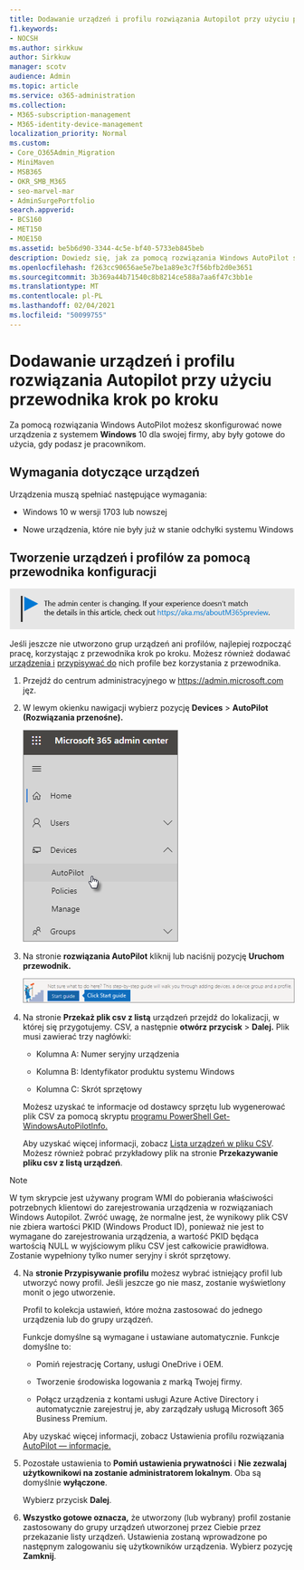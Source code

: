 ```yaml
---
title: Dodawanie urządzeń i profilu rozwiązania Autopilot przy użyciu przewodnika krok po kroku
f1.keywords:
- NOCSH
ms.author: sirkkuw
author: Sirkkuw
manager: scotv
audience: Admin
ms.topic: article
ms.service: o365-administration
ms.collection:
- M365-subscription-management
- M365-identity-device-management
localization_priority: Normal
ms.custom:
- Core_O365Admin_Migration
- MiniMaven
- MSB365
- OKR_SMB_M365
- seo-marvel-mar
- AdminSurgePortfolio
search.appverid:
- BCS160
- MET150
- MOE150
ms.assetid: be5b6d90-3344-4c5e-bf40-5733eb845beb
description: Dowiedz się, jak za pomocą rozwiązania Windows AutoPilot skonfigurować nowe urządzenia z systemem Windows 10 dla swojej firmy, aby były gotowe do użytku przez pracowników.
ms.openlocfilehash: f263cc90656ae5e7be1a89e3c7f56bfb2d0e3651
ms.sourcegitcommit: 3b369a44b71540c8b8214ce588a7aa6f47c3bb1e
ms.translationtype: MT
ms.contentlocale: pl-PL
ms.lasthandoff: 02/04/2021
ms.locfileid: "50099755"
---
```

# <a name="use-the-step-by-step-guide-to-add-autopilot-devices-and-profile"></a>Dodawanie urządzeń i profilu rozwiązania Autopilot przy użyciu przewodnika krok po kroku

Za pomocą rozwiązania Windows AutoPilot możesz skonfigurować nowe urządzenia z systemem **Windows** 10 dla swojej firmy, aby były gotowe do użycia, gdy podasz je pracownikom.
  
## <a name="device-requirements"></a>Wymagania dotyczące urządzeń

Urządzenia muszą spełniać następujące wymagania:
  
- Windows 10 w wersji 1703 lub nowszej
    
- Nowe urządzenia, które nie były już w stanie odchyłki systemu Windows
    
## <a name="use-the-setup-guide-to-create-devices-and-profiles"></a>Tworzenie urządzeń i profilów za pomocą przewodnika konfiguracji

[![Etykieta informująca, że centrum administracyjne zmienia się, a więcej informacji na ten temat możesz znaleźć w witrynie aka.ms/aboutM365preview.](../media/m365admincenterchanging.png)](https://docs.microsoft.com/office365/admin/microsoft-365-admin-center-preview)

Jeśli jeszcze nie utworzono grup urządzeń ani profilów, najlepiej rozpocząć pracę, korzystając z przewodnika krok po kroku. Możesz również dodawać [urządzenia i](create-and-edit-autopilot-devices.md) [przypisywać do](create-and-edit-autopilot-profiles.md) nich profile bez korzystania z przewodnika. 
  
1. Przejdź do centrum administracyjnego w <a href="https://go.microsoft.com/fwlink/p/?linkid=837890" target="_blank">https://admin.microsoft.com</a> jęz.

2. W lewym okienku nawigacji wybierz pozycję **Devices** \> **AutoPilot (Rozwiązania przenośne).**

    ![W centrum administracyjnym wybierz urządzenia, a następnie pozycję AutoPilot.](../media/AutoPilot.png)
  
2. Na stronie **rozwiązania AutoPilot** kliknij lub naciśnij pozycję **Uruchom przewodnik.**
    
    ![Click Start guide for step-by-step instructions for Autopilot.](../media/31662655-d1e6-437d-87ea-c0dec5da56f7.png)
  
3. Na stronie **Przekaż plik csv z listą** urządzeń przejdź do lokalizacji, w której się przygotujemy. CSV, a następnie **otwórz przycisk** \> **Dalej.** Plik musi zawierać trzy nagłówki:
    
    - Kolumna A: Numer seryjny urządzenia
    
    - Kolumna B: Identyfikator produktu systemu Windows
    
    - Kolumna C: Skrót sprzętowy
    
    Możesz uzyskać te informacje od dostawcy sprzętu lub wygenerować plik CSV za pomocą skryptu [programu PowerShell Get-WindowsAutoPilotInfo.](https://www.powershellgallery.com/packages/Get-WindowsAutoPilotInfo) 
    
    Aby uzyskać więcej informacji, zobacz [Lista urządzeń w pliku CSV](https://docs.microsoft.com/microsoft-365/admin/misc/device-list). Możesz również pobrać przykładowy plik na stronie **Przekazywanie pliku csv z listą urządzeń**. 
    
> [!NOTE]
> W tym skrypcie jest używany program WMI do pobierania właściwości potrzebnych klientowi do zarejestrowania urządzenia w rozwiązaniach Windows Autopilot. Zwróć uwagę, że normalne jest, że wynikowy plik CSV nie zbiera wartości PKID (Windows Product ID), ponieważ nie jest to wymagane do zarejestrowania urządzenia, a wartość PKID będąca wartością NULL w wyjściowym pliku CSV jest całkowicie prawidłowa. Zostanie wypełniony tylko numer seryjny i skrót sprzętowy.
    
4. Na **stronie Przypisywanie profilu** możesz wybrać istniejący profil lub utworzyć nowy profil. Jeśli jeszcze go nie masz, zostanie wyświetlony monit o jego utworzenie. 
    
    Profil to kolekcja ustawień, które można zastosować do jednego urządzenia lub do grupy urządzeń.
    
    Funkcje domyślne są wymagane i ustawiane automatycznie. Funkcje domyślne to:
    
    - Pomiń rejestrację Cortany, usługi OneDrive i OEM.
    
    - Tworzenie środowiska logowania z marką Twojej firmy.
    
    - Połącz urządzenia z kontami usługi Azure Active Directory i automatycznie zarejestruj je, aby zarządzały usługą Microsoft 365 Business Premium.
    
    Aby uzyskać więcej informacji, zobacz Ustawienia profilu rozwiązania [AutoPilot — informacje.](autopilot-profile-settings.md) 
    
5. Pozostałe ustawienia to **Pomiń ustawienia prywatności** i **Nie zezwalaj użytkownikowi na zostanie administratorem lokalnym**. Oba są domyślnie **wyłączone**. 
    
    Wybierz przycisk **Dalej**.
    
6. **Wszystko gotowe oznacza,** że utworzony (lub wybrany) profil zostanie zastosowany do grupy urządzeń utworzonej przez Ciebie przez przekazanie listy urządzeń. Ustawienia zostaną wprowadzone po następnym zalogowaniu się użytkowników urządzenia. Wybierz pozycję **Zamknij**.
    
